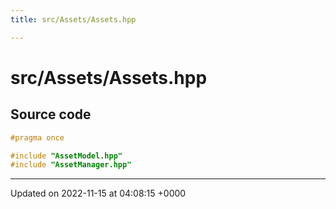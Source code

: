 ```yaml
---
title: src/Assets/Assets.hpp

---
```


# src/Assets/Assets.hpp






## Source code

```cpp
#pragma once

#include "AssetModel.hpp"
#include "AssetManager.hpp"
```


-------------------------------

Updated on 2022-11-15 at 04:08:15 +0000
